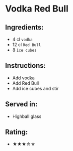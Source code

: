 # Vodka Red Bull

## Ingredients:
- 4 cl `vodka`
- 12 cl `Red Bull`
- 8 `ice cubes`

## Instructions:
- Add vodka
- Add Red Bull
- Add ice cubes and stir

## Served in:
- Highball glass

## Rating:
- ★★★☆☆